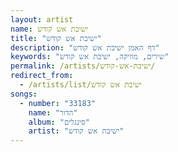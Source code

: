 ```yaml
---
layout: artist
name: ישיבת אש קודש
title: "ישיבת אש קודש"
description: "דף האמן ישיבת אש קודש"
keywords: "שירים, מוזיקה, ישיבת אש קודש"
permalink: /artists/ישיבת-אש-קודש/
redirect_from:
  - /artists/list/ישיבת אש קודש
songs:
  - number: "33183"
    name: "הדור"
    album: "סינגלים"
    artist: "ישיבת אש קודש"
---
```

